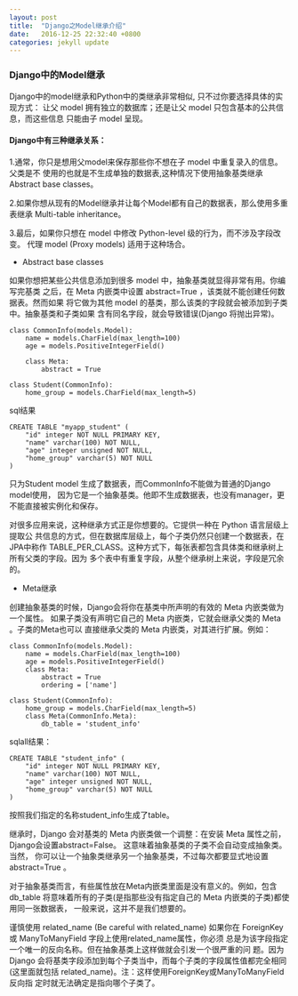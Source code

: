 ```yaml
---
layout: post
title:  "Django之Model继承介绍"
date:   2016-12-25 22:32:40 +0800
categories: jekyll update
---
```


### Django中的Model继承

Django中的model继承和Python中的类继承非常相似, 只不过你要选择具体的实现方式：
让父 model 拥有独立的数据库；还是让父 model 只包含基本的公共信息，而这些信息
只能由子 model 呈现。

#### Django中有三种继承关系：

1.通常，你只是想用父model来保存那些你不想在子 model 中重复录入的信息。父类是不
使用的也就是不生成单独的数据表,这种情况下使用抽象基类继承Abstract base classes。

2.如果你想从现有的Model继承并让每个Model都有自己的数据表，那么使用多重表继承
Multi-table inheritance。

3.最后，如果你只想在 model 中修改 Python-level 级的行为，而不涉及字段改变。
代理 model (Proxy models) 适用于这种场合。

* Abstract base classes

如果你想把某些公共信息添加到很多 model 中，抽象基类就显得非常有用。你编写完基类
之后，在 Meta 内嵌类中设置 abstract=True ，该类就不能创建任何数据表。然而如果
将它做为其他 model 的基类，那么该类的字段就会被添加到子类中。抽象基类和子类如果
含有同名字段，就会导致错误(Django 将抛出异常)。

```
class CommonInfo(models.Model):
    name = models.CharField(max_length=100)
    age = models.PositiveIntegerField()
 
    class Meta:
        abstract = True
 
class Student(CommonInfo):
    home_group = models.CharField(max_length=5)
```

sql结果

```
CREATE TABLE "myapp_student" (
    "id" integer NOT NULL PRIMARY KEY,
    "name" varchar(100) NOT NULL,
    "age" integer unsigned NOT NULL,
    "home_group" varchar(5) NOT NULL
)
```

只为Student model 生成了数据表，而CommonInfo不能做为普通的Django model使用，
因为它是一个抽象基类。他即不生成数据表，也没有manager，更不能直接被实例化和保存。

对很多应用来说，这种继承方式正是你想要的。它提供一种在 Python 语言层级上提取公
共信息的方式，但在数据库层级上，每个子类仍然只创建一个数据表，在JPA中称作
TABLE_PER_CLASS。这种方式下，每张表都包含具体类和继承树上所有父类的字段。因为
多个表中有重复字段，从整个继承树上来说，字段是冗余的。

* Meta继承

创建抽象基类的时候，Django会将你在基类中所声明的有效的 Meta 内嵌类做为一个属性。
如果子类没有声明它自己的 Meta 内嵌类，它就会继承父类的 Meta 。子类的Meta也可以
直接继承父类的 Meta 内嵌类，对其进行扩展。例如：

```
class CommonInfo(models.Model):
    name = models.CharField(max_length=100)
    age = models.PositiveIntegerField()
    class Meta:
        abstract = True
        ordering = ['name']
 
class Student(CommonInfo):
    home_group = models.CharField(max_length=5)
    class Meta(CommonInfo.Meta):
        db_table = 'student_info'
```

sqlall结果：

```
CREATE TABLE "student_info" (
    "id" integer NOT NULL PRIMARY KEY,
    "name" varchar(100) NOT NULL,
    "age" integer unsigned NOT NULL,
    "home_group" varchar(5) NOT NULL
)
```
按照我们指定的名称student_info生成了table。

继承时，Django 会对基类的 Meta 内嵌类做一个调整：在安装 Meta 属性之前，
Django会设置abstract=False。 这意味着抽象基类的子类不会自动变成抽象类。当然，
你可以让一个抽象类继承另一个抽象基类，不过每次都要显式地设置 abstract=True 。

对于抽象基类而言，有些属性放在Meta内嵌类里面是没有意义的。例如，包含 db_table 
将意味着所有的子类(是指那些没有指定自己的 Meta 内嵌类的子类)都使用同一张数据表，
一般来说，这并不是我们想要的。

谨慎使用 related_name (Be careful with related_name)
如果你在 ForeignKey 或 ManyToManyField 字段上使用related_name属性，你必须
总是为该字段指定一个唯一的反向名称。但在抽象基类上这样做就会引发一个很严重的问
题。因为 Django 会将基类字段添加到每个子类当中，而每个子类的字段属性值都完全相同
(这里面就包括 related_name)。注：这样使用ForeignKey或ManyToManyField反向指
定时就无法确定是指向哪个子类了。



